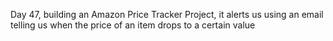 Day 47, building an Amazon Price Tracker Project, it alerts us using an email telling us when the price of an item drops to a certain value
